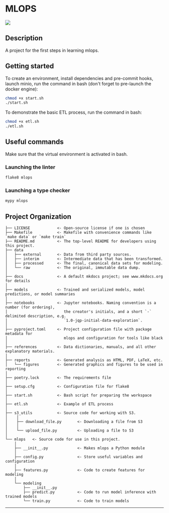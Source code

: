 # MLOPS

<a target="_blank" href="https://cookiecutter-data-science.drivendata.org/">
    <img src="https://img.shields.io/badge/CCDS-Project%20template-328F97?logo=cookiecutter" />
</a>

## Description

A project for the first steps in learning mlops.

## Getting started

To create an environment, install dependencies and pre-commit hooks, launch minio, run the command in bash (don't forget to pre-launch the docker engine):

```bash
chmod +x start.sh
./start.sh
```

To demonstrate the basic ETL process, run the command in bash:

```bash
chmod +x etl.sh
./etl.sh
```

## Useful commands

Make sure that the virtual environment is activated in bash.

### Launching the linter

```bash
flake8 mlops
```

### Launching a type checker

```bash
mypy mlops
```

## Project Organization

```
├── LICENSE            <- Open-source license if one is chosen
├── Makefile           <- Makefile with convenience commands like `make data` or `make train`
├── README.md          <- The top-level README for developers using this project.
├── data
│   ├── external       <- Data from third party sources.
│   ├── interim        <- Intermediate data that has been transformed.
│   ├── processed      <- The final, canonical data sets for modeling.
│   └── raw            <- The original, immutable data dump.
│
├── docs               <- A default mkdocs project; see www.mkdocs.org for details
│
├── models             <- Trained and serialized models, model predictions, or model summaries
│
├── notebooks          <- Jupyter notebooks. Naming convention is a number (for ordering),
│                         the creator's initials, and a short `-` delimited description, e.g.
│                         `1.0-jqp-initial-data-exploration`.
│
├── pyproject.toml     <- Project configuration file with package metadata for
│                         mlops and configuration for tools like black
│
├── references         <- Data dictionaries, manuals, and all other explanatory materials.
│
├── reports            <- Generated analysis as HTML, PDF, LaTeX, etc.
│   └── figures        <- Generated graphics and figures to be used in reporting
│
├── poetry.lock        <- The requirements file                         
│
├── setup.cfg          <- Configuration file for flake8
│
├── start.sh           <- Bash script for preparing the workspace
│
├── etl.sh             <- Example of ETL process
│
├── s3_utils           <- Source code for working with S3.    
│    │         
│    ├── download_file.py       <- Downloading a file from S3
│    │
│    └── upload_file.py         <- Uploading a file to S3       
│
└── mlops   <- Source code for use in this project.
    │
    ├── __init__.py             <- Makes mlops a Python module
    │
    ├── config.py               <- Store useful variables and configuration
    │
    ├── features.py             <- Code to create features for modeling
    │
    └── modeling
        ├── __init__.py
        ├── predict.py          <- Code to run model inference with trained models
        └── train.py            <- Code to train models

```

---
